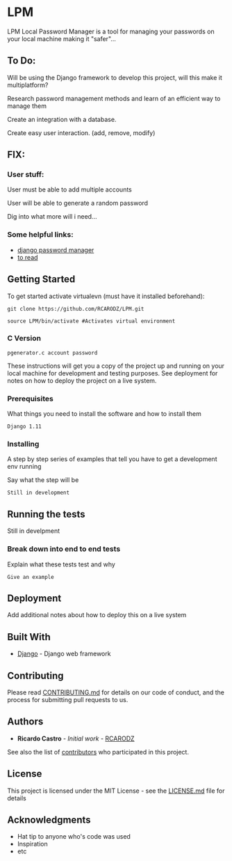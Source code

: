 # LPM

LPM Local Password Manager is a tool for managing your passwords on your local machine making it "safer"... 

## To Do:

Will be using the Django framework to develop this project, will this make it multiplatform?

Research password management methods and learn of an efficient way to manage them

Create an integration with a database.

Create easy user interaction. (add, remove, modify)

## FIX:


### User stuff:

User must be able to add multiple accounts

User will be able to generate a random password

Dig into what more will i need... 

### Some helpful links:

* [django password manager](https://pypi.python.org/pypi/django-password-manager/0.0.1) 
* [to read](http://charlesleifer.com/blog/creating-a-personal-password-manager/)

## Getting Started

To get started activate virtualevn (must have it installed beforehand):

```
git clone https://github.com/RCARODZ/LPM.git

source LPM/bin/activate #Activates virtual environment
```

### C Version
```
pgenerator.c account password
```

These instructions will get you a copy of the project up and running on your local machine for development and testing purposes. See deployment for notes on how to deploy the project on a live system.

### Prerequisites

What things you need to install the software and how to install them

```
Django 1.11
```

### Installing

A step by step series of examples that tell you have to get a development env running

Say what the step will be

```
Still in development
```

## Running the tests

Still in develpment

### Break down into end to end tests

Explain what these tests test and why

```
Give an example
```

## Deployment

Add additional notes about how to deploy this on a live system

## Built With

* [Django](https://www.djangoproject.com) - Django web framework

## Contributing

Please read [CONTRIBUTING.md](https://gist.github.com/PurpleBooth/b24679402957c63ec426) for details on our code of conduct, and the process for submitting pull requests to us.

## Authors

* **Ricardo Castro** - *Initial work* - [RCARODZ](https://github.com/RCARODZ)

See also the list of [contributors](https://github.com/your/project/contributors) who participated in this project.

## License

This project is licensed under the MIT License - see the [LICENSE.md](LICENSE.md) file for details

## Acknowledgments

* Hat tip to anyone who's code was used
* Inspiration
* etc
